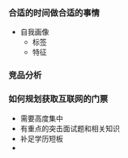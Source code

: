 ### 合适的时间做合适的事情

- 自我画像
  - 标签
  - 特征



### 竞品分析





### 如何规划获取互联网的门票

- 需要高度集中
- 有重点的突击面试题和相关知识
- 补足学历短板
- 